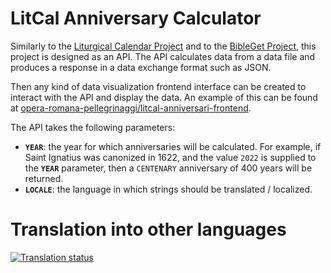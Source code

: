 # LitCal Anniversary Calculator

Similarly to the [Liturgical Calendar Project](https://github.com/JohnRDOrazio/LiturgicalCalendar 'https://github.com/JohnRDOrazio/LiturgicalCalendar') and to the [BibleGet Project](https://github.com/BibleGet-I-O/endpoint 'https://github.com/BibleGet-I-O/endpoint'), this project is designed as an API. The API calculates data from a data file and produces a response in a data exchange format such as JSON.

Then any kind of data visualization frontend interface can be created to interact with the API and display the data. An example of this can be found at [opera-romana-pellegrinaggi/litcal-anniversari-frontend](https://github.com/opera-romana-pellegrinaggi/litcal-anniversari-frontend 'https://github.com/opera-romana-pellegrinaggi/litcal-anniversari-frontend').

The API takes the following parameters:

* **`YEAR`**: the year for which anniversaries will be calculated. For example, if Saint Ignatius was canonized in 1622, and the value `2022` is supplied to the **`YEAR`** parameter, then a `CENTENARY` anniversary of 400 years will be returned.
* **`LOCALE`**: the language in which strings should be translated / localized.

# Translation into other languages

<a href="https://translate.johnromanodorazio.com/engage/liturgical-calendar/">
<img src="https://translate.johnromanodorazio.com/widgets/liturgical-calendar/-/liturgical-anniversary-calculator-data/open-graph.png" alt="Translation status" />
</a>

